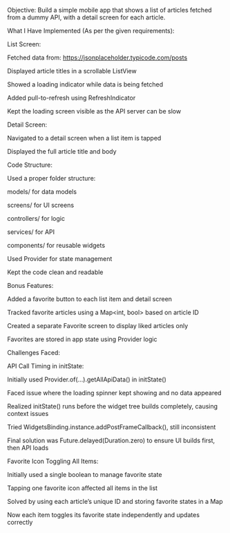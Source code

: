 Objective:
Build a simple mobile app that shows a list of articles fetched from a dummy API, with a detail screen for each article.

What I Have Implemented (As per the given requirements):

List Screen:

Fetched data from: https://jsonplaceholder.typicode.com/posts

Displayed article titles in a scrollable ListView

Showed a loading indicator while data is being fetched

Added pull-to-refresh using RefreshIndicator

Kept the loading screen visible as the API server can be slow

Detail Screen:

Navigated to a detail screen when a list item is tapped

Displayed the full article title and body

Code Structure:

Used a proper folder structure:

models/ for data models

screens/ for UI screens

controllers/ for logic

services/ for API

components/ for reusable widgets

Used Provider for state management

Kept the code clean and readable

Bonus Features:

Added a favorite button to each list item and detail screen

Tracked favorite articles using a Map<int, bool> based on article ID

Created a separate Favorite screen to display liked articles only

Favorites are stored in app state using Provider logic

Challenges Faced:

API Call Timing in initState:

Initially used Provider.of(...).getAllApiData() in initState()

Faced issue where the loading spinner kept showing and no data appeared

Realized initState() runs before the widget tree builds completely, causing context issues

Tried WidgetsBinding.instance.addPostFrameCallback(), still inconsistent

Final solution was Future.delayed(Duration.zero) to ensure UI builds first, then API loads

Favorite Icon Toggling All Items:

Initially used a single boolean to manage favorite state

Tapping one favorite icon affected all items in the list

Solved by using each article’s unique ID and storing favorite states in a Map

Now each item toggles its favorite state independently and updates correctly
